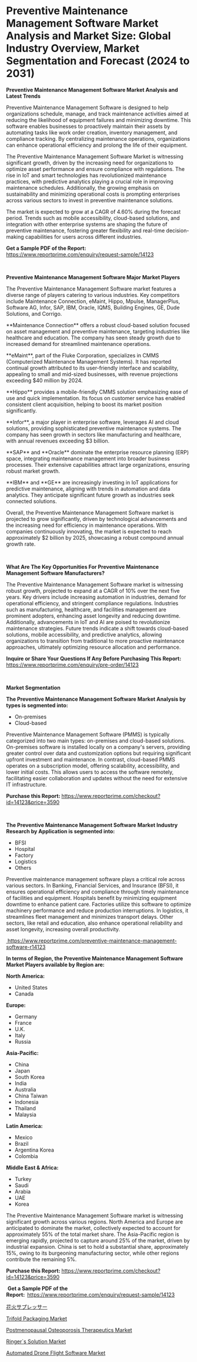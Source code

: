 <p><h1>Preventive Maintenance Management Software Market Analysis and Market Size: Global Industry Overview, Market Segmentation and Forecast (2024 to 2031)</h1></p><p><strong>Preventive Maintenance Management Software Market Analysis and Latest Trends</strong></p>
<p><p>Preventive Maintenance Management Software is designed to help organizations schedule, manage, and track maintenance activities aimed at reducing the likelihood of equipment failures and minimizing downtime. This software enables businesses to proactively maintain their assets by automating tasks like work order creation, inventory management, and compliance tracking. By centralizing maintenance operations, organizations can enhance operational efficiency and prolong the life of their equipment.</p><p>The Preventive Maintenance Management Software Market is witnessing significant growth, driven by the increasing need for organizations to optimize asset performance and ensure compliance with regulations. The rise in IoT and smart technologies has revolutionized maintenance practices, with predictive analytics playing a crucial role in improving maintenance schedules. Additionally, the growing emphasis on sustainability and minimizing operational costs is prompting enterprises across various sectors to invest in preventive maintenance solutions.</p><p>The market is expected to grow at a CAGR of 4.60% during the forecast period. Trends such as mobile accessibility, cloud-based solutions, and integration with other enterprise systems are shaping the future of preventive maintenance, fostering greater flexibility and real-time decision-making capabilities for users across different industries.</p></p>
<p><strong>Get a Sample PDF of the Report:&nbsp;</strong> <a href="https://www.reportprime.com/enquiry/request-sample/14123">https://www.reportprime.com/enquiry/request-sample/14123</a></p>
<p>&nbsp;</p>
<p><strong>Preventive Maintenance Management Software Major Market Players</strong></p>
<p><p>The Preventive Maintenance Management Software market features a diverse range of players catering to various industries. Key competitors include Maintenance Connection, eMaint, Hippo, Mpulse, ManagerPlus, Software AG, Infor, SAP, IBM, Oracle, IQMS, Building Engines, GE, Dude Solutions, and Corrigo.</p><p>**Maintenance Connection** offers a robust cloud-based solution focused on asset management and preventive maintenance, targeting industries like healthcare and education. The company has seen steady growth due to increased demand for streamlined maintenance operations.</p><p>**eMaint**, part of the Fluke Corporation, specializes in CMMS (Computerized Maintenance Management Systems). It has reported continual growth attributed to its user-friendly interface and scalability, appealing to small and mid-sized businesses, with revenue projections exceeding $40 million by 2024.</p><p>**Hippo** provides a mobile-friendly CMMS solution emphasizing ease of use and quick implementation. Its focus on customer service has enabled consistent client acquisition, helping to boost its market position significantly.</p><p>**Infor**, a major player in enterprise software, leverages AI and cloud solutions, providing sophisticated preventive maintenance systems. The company has seen growth in sectors like manufacturing and healthcare, with annual revenues exceeding $3 billion.</p><p>**SAP** and **Oracle** dominate the enterprise resource planning (ERP) space, integrating maintenance management into broader business processes. Their extensive capabilities attract large organizations, ensuring robust market growth.</p><p>**IBM** and **GE** are increasingly investing in IoT applications for predictive maintenance, aligning with trends in automation and data analytics. They anticipate significant future growth as industries seek connected solutions.</p><p>Overall, the Preventive Maintenance Management Software market is projected to grow significantly, driven by technological advancements and the increasing need for efficiency in maintenance operations. With companies continuously innovating, the market is expected to reach approximately $2 billion by 2025, showcasing a robust compound annual growth rate.</p></p>
<p>&nbsp;</p>
<p><strong>What Are The Key Opportunities For Preventive Maintenance Management Software Manufacturers?</strong></p>
<p><p>The Preventive Maintenance Management Software market is witnessing robust growth, projected to expand at a CAGR of 10% over the next five years. Key drivers include increasing automation in industries, demand for operational efficiency, and stringent compliance regulations. Industries such as manufacturing, healthcare, and facilities management are prominent adopters, enhancing asset longevity and reducing downtime. Additionally, advancements in IoT and AI are poised to revolutionize maintenance strategies. Future trends indicate a shift towards cloud-based solutions, mobile accessibility, and predictive analytics, allowing organizations to transition from traditional to more proactive maintenance approaches, ultimately optimizing resource allocation and performance.</p></p>
<p><strong>Inquire or Share Your Questions If Any Before Purchasing This Report:</strong> <a href="https://www.reportprime.com/enquiry/pre-order/14123">https://www.reportprime.com/enquiry/pre-order/14123</a></p>
<p>&nbsp;</p>
<p><strong>Market Segmentation</strong></p>
<p><strong>The Preventive Maintenance Management Software Market Analysis by types is segmented into:</strong></p>
<p><ul><li>On-premises</li><li>Cloud-based</li></ul></p>
<p><p>Preventive Maintenance Management Software (PMMS) is typically categorized into two main types: on-premises and cloud-based solutions. On-premises software is installed locally on a company's servers, providing greater control over data and customization options but requiring significant upfront investment and maintenance. In contrast, cloud-based PMMS operates on a subscription model, offering scalability, accessibility, and lower initial costs. This allows users to access the software remotely, facilitating easier collaboration and updates without the need for extensive IT infrastructure.</p></p>
<p><strong>Purchase this Report:&nbsp;</strong><a href="https://www.reportprime.com/checkout?id=14123&price=3590">https://www.reportprime.com/checkout?id=14123&price=3590</a></p>
<p>&nbsp;</p>
<p><strong>The Preventive Maintenance Management Software Market Industry Research by Application is segmented into:</strong></p>
<p><ul><li>BFSI</li><li>Hospital</li><li>Factory</li><li>Logistics</li><li>Others</li></ul></p>
<p><p>Preventive maintenance management software plays a critical role across various sectors. In Banking, Financial Services, and Insurance (BFSI), it ensures operational efficiency and compliance through timely maintenance of facilities and equipment. Hospitals benefit by minimizing equipment downtime to enhance patient care. Factories utilize this software to optimize machinery performance and reduce production interruptions. In logistics, it streamlines fleet management and minimizes transport delays. Other sectors, like retail and education, also enhance operational reliability and asset longevity, increasing overall productivity.</p></p>
<p><a href="https://www.reportprime.com/preventive-maintenance-management-software-r14123">&nbsp;https://www.reportprime.com/preventive-maintenance-management-software-r14123</a></p>
<p><strong>In terms of Region, the Preventive Maintenance Management Software Market Players available by Region are:</strong></p>
<p>
    <p> <strong> North America: </strong>
        <ul>
            <li>United States</li>
            <li>Canada</li>
        </ul>
        </p> 
    <p> <strong> Europe: </strong>
        <ul>
            <li>Germany</li>
            <li>France</li>
            <li>U.K.</li>
            <li>Italy</li>
            <li>Russia</li>
        </ul>
        </p> 
    <p> <strong> Asia-Pacific: </strong>
        <ul>
            <li>China</li>
            <li>Japan</li>
            <li>South Korea</li>
            <li>India</li>
            <li>Australia</li>
            <li>China Taiwan</li>
            <li>Indonesia</li>
            <li>Thailand</li>
            <li>Malaysia</li>
        </ul>
        </p> 
    <p> <strong> Latin America: </strong>
        <ul>
            <li>Mexico</li>
            <li>Brazil</li>
            <li>Argentina Korea</li>
            <li>Colombia</li>
        </ul>
        </p> 
    <p> <strong> Middle East & Africa: </strong>
        <ul>
            <li>Turkey</li>
            <li>Saudi</li>
            <li>Arabia</li>
            <li>UAE</li>
            <li>Korea</li>
        </ul>
    </p>
    </p>
<p><p>The Preventive Maintenance Management Software market is witnessing significant growth across various regions. North America and Europe are anticipated to dominate the market, collectively expected to account for approximately 55% of the total market share. The Asia-Pacific region is emerging rapidly, projected to capture around 25% of the market, driven by industrial expansion. China is set to hold a substantial share, approximately 15%, owing to its burgeoning manufacturing sector, while other regions contribute the remaining 5%.</p></p>
<p><strong>Purchase this Report: </strong><a href="https://www.reportprime.com/checkout?id=14123&price=3590">https://www.reportprime.com/checkout?id=14123&price=3590</a></p>
<p>&nbsp;<strong>Get a Sample PDF of the Report:&nbsp;&nbsp;</strong><a href="https://www.reportprime.com/enquiry/request-sample/14123">https://www.reportprime.com/enquiry/request-sample/14123</a></p>
<p><strong></strong></p>
<p><p><a href="https://medium.com/@alyle7648/pyrotechnics-suppressor-market-%E3%81%AE%E3%82%B0%E3%83%AD%E3%83%BC%E3%83%90%E3%83%AB%E5%B8%82%E5%A0%B4%E6%A6%82%E8%A6%81%E3%81%AF-%E4%B8%96%E7%95%8C%E3%81%8A%E3%82%88%E3%81%B3%E4%B8%BB%E8%A6%81%E5%B8%82%E5%A0%B4%E3%81%AB%E3%81%8A%E3%81%91%E3%82%8B%E6%A5%AD%E7%95%8C%E3%81%AB%E5%BD%B1%E9%9F%BF%E3%82%92%E4%B8%8E%E3%81%88%E3%82%8B%E4%B8%BB%E8%A6%81%E3%81%AA%E3%83%88%E3%83%AC%E3%83%B3%E3%83%89%E3%81%AB%E3%81%A4%E3%81%84%E3%81%A6-%E7%8B%AC%E8%87%AA%E3%81%AE%E8%A6%96%E7%82%B9%E3%82%92%E6%8F%90%E4%BE%9B%E3%81%97%E3%81%BE%E3%81%99-553cd474bb6f">花火サプレッサー</a></p><p><a href="https://www.linkedin.com/pulse/global-trifold-packaging-market-sector2024-2031-metrics-eycse?trackingId=%2F635054GShez%2Feb%2BBUGzPA%3D%3D">Trifold Packaging Market</a></p><p><a href="https://medium.com/@delaneyhayes2022/the-global-postmenopausal-osteoporosis-therapeutics-market-is-a-dynamic-and-growing-industry-a63dccd868d9?postPublishedType=initial">Postmenopausal Osteoporosis Therapeutics Market</a></p><p><a href="https://issuu.com/reportprime-2/docs/ringers-solution-market-size-2030.p_053aa0d21f1b2d">Ringer`s Solution Market</a></p><p><a href="https://github.com/Rekhakhatun65/Market-Research-Report-List-1/blob/main/automated-drone-flight-software-market.md">Automated Drone Flight Software Market</a></p></p>